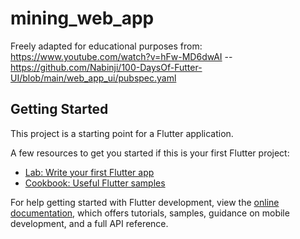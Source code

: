 # mining_web_app

Freely adapted for educational purposes from: https://www.youtube.com/watch?v=hFw-MD6dwAI  --  https://github.com/Nabinji/100-DaysOf-Futter-UI/blob/main/web_app_ui/pubspec.yaml

## Getting Started

This project is a starting point for a Flutter application.

A few resources to get you started if this is your first Flutter project:

- [Lab: Write your first Flutter app](https://docs.flutter.dev/get-started/codelab)
- [Cookbook: Useful Flutter samples](https://docs.flutter.dev/cookbook)

For help getting started with Flutter development, view the
[online documentation](https://docs.flutter.dev/), which offers tutorials,
samples, guidance on mobile development, and a full API reference.
